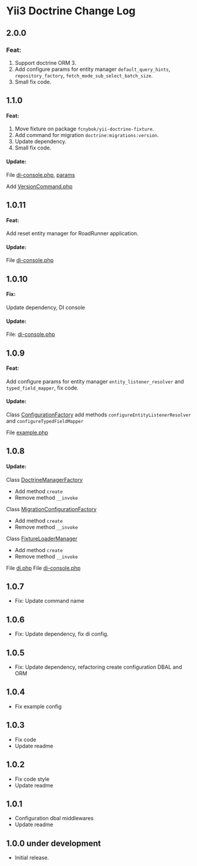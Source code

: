 # Yii3 Doctrine Change Log

## 2.0.0
### Feat:
1. Support doctrine ORM 3.
2. Add configure params for entity manager `default_query_hints`, `repository_factory`, `fetch_mode_sub_select_batch_size`.
3. Small fix code.

## 1.1.0

#### Feat: 
1. Move fixture on package `fcnybok/yii-doctrine-fixture`.
2. Add command for migration `doctrine:migrations:version`.
3. Update dependency.
4. Small fix code. 

#### Update: 
File [di-console.php](config/di.php), [params](config/params.php)

Add [VersionCommand.php](src/Migrations/Command/VersionCommand.php)

## 1.0.11

#### Feat: 
Add reset entity manager for RoadRunner application.

#### Update:
File [di-console.php](config/di.php)

## 1.0.10

#### Fix:
Update dependency, DI console

#### Update:
File: [di-console.php](config/di-console.php)

## 1.0.9
#### Feat: 
Add configure params for entity manager `entity_listener_resolver` and `typed_field_mapper`, fix code.

#### Update:
Class [ConfigurationFactory](src/Orm/Factory/ConfigurationFactory.php) add methods `configureEntityListenerResolver` and `configureTypedFieldMapper`

File [example.php](config/example.php)

## 1.0.8

#### Update:

Class [DoctrineManagerFactory](src/Factory/DoctrineManagerFactory.php)
- Add method `create`
- Remove method `__invoke`

Class [MigrationConfigurationFactory](src/Migrations/Factory/MigrationConfigurationFactory.php)
- Add method `create`
- Remove method `__invoke`

Class [FixtureLoaderManager](src/Fixture/FixtureLoaderManager.php)
- Add method `create`
- Remove method `__invoke`

File [di.php](config/di.php)
File [di-console.php](config/di-console.php)

## 1.0.7

- Fix: Update command name

## 1.0.6

- Fix: Update dependency, fix di config.

## 1.0.5

- Fix: Update dependency, refactoring create configuration DBAL and ORM

## 1.0.4

- Fix example config

## 1.0.3

- Fix code
- Update readme

## 1.0.2

- Fix code style
- Update readme

## 1.0.1

- Configuration dbal middlewares
- Update readme

## 1.0.0 under development

- Initial release.
